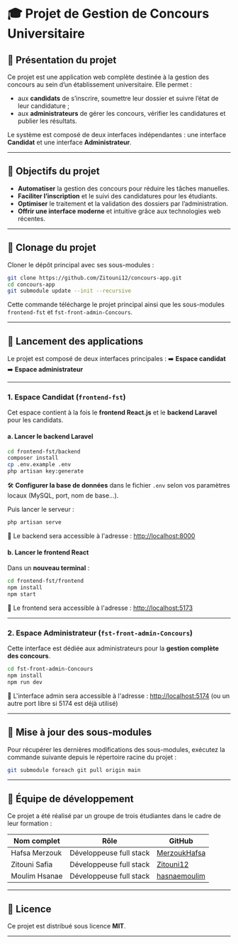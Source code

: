 # 🎓 Projet de Gestion de Concours Universitaire

## 📝 Présentation du projet

Ce projet est une application web complète destinée à la gestion des concours au sein d’un établissement universitaire. Elle permet :

- aux **candidats** de s’inscrire, soumettre leur dossier et suivre l’état de leur candidature ;
- aux **administrateurs** de gérer les concours, vérifier les candidatures et publier les résultats.

Le système est composé de deux interfaces indépendantes : une interface **Candidat** et une interface **Administrateur**.

---

## 🎯 Objectifs du projet

- **Automatiser** la gestion des concours pour réduire les tâches manuelles.
- **Faciliter l’inscription** et le suivi des candidatures pour les étudiants.
- **Optimiser** le traitement et la validation des dossiers par l’administration.
- **Offrir une interface moderne** et intuitive grâce aux technologies web récentes.

---

## 📁 Clonage du projet

Cloner le dépôt principal avec ses sous-modules :

```bash
git clone https://github.com/Zitouni12/concours-app.git
cd concours-app
git submodule update --init --recursive
````

Cette commande télécharge le projet principal ainsi que les sous-modules `frontend-fst` et `fst-front-admin-Concours`.

---

## 🚀 Lancement des applications

Le projet est composé de deux interfaces principales :
➡️ **Espace candidat**
➡️ **Espace administrateur**

---

### 1. Espace Candidat (`frontend-fst`)

Cet espace contient à la fois le **frontend React.js** et le **backend Laravel** pour les candidats.

#### a. Lancer le backend Laravel

```bash
cd frontend-fst/backend
composer install
cp .env.example .env
php artisan key:generate
```

🛠️ **Configurer la base de données** dans le fichier `.env` selon vos paramètres locaux (MySQL, port, nom de base...).

Puis lancer le serveur :

```bash
php artisan serve
```

🔗 Le backend sera accessible à l'adresse : [http://localhost:8000](http://localhost:8000)

#### b. Lancer le frontend React

Dans un **nouveau terminal** :

```bash
cd frontend-fst/frontend
npm install
npm start
```

🔗 Le frontend sera accessible à l'adresse : [http://localhost:5173](http://localhost:5173)

---

### 2. Espace Administrateur (`fst-front-admin-Concours`)

Cette interface est dédiée aux administrateurs pour la **gestion complète des concours**.

```bash
cd fst-front-admin-Concours
npm install
npm run dev
```

🔗 L'interface admin sera accessible à l'adresse : [http://localhost:5174](http://localhost:5174)
(ou un autre port libre si 5174 est déjà utilisé)

---

## 🔄 Mise à jour des sous-modules

Pour récupérer les dernières modifications des sous-modules, exécutez la commande suivante depuis le répertoire racine du projet :

```bash
git submodule foreach git pull origin main
```

---

## 👥 Équipe de développement

Ce projet a été réalisé par un groupe de trois étudiantes dans le cadre de leur formation :

| Nom complet   | Rôle                    | GitHub                                          |
| ------------- | ----------------------- | ----------------------------------------------- |
| Hafsa Merzouk | Développeuse full stack | [MerzoukHafsa](https://github.com/MerzoukHafsa) |
| Zitouni Safia | Développeuse full stack | [Zitouni12](https://github.com/Zitouni12)       |
| Moulim Hsanae | Développeuse full stack | [hasnaemoulim](https://github.com/hasnaemoulim) |

---

## 📄 Licence

Ce projet est distribué sous licence **MIT**.


---

```
